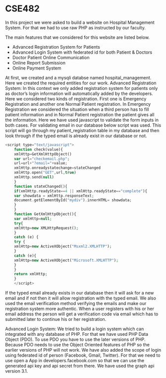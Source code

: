 # CSE482
In this project we were asked to build a website on Hospital Management System. For that we had to use raw PHP as instructed by our faculty.

The main features that we considered for this website are listed below.

- Advanced Registration System for Patients
- Advanced Login System with federated id for both Patient & Doctors
- Doctor Patient Online Communication
- Online Report Submission
- Online Payment System

At first, we created and a mysqli databse named hospital_management. Here we created the required entities for our work.
Advanced Registration System:
In this context we only added registration system for patients only as doctor’s login information will automatically added by the developers. Here we considered two kinds of registration. First one is Emergency Registration and another one Normal Patient registration. In Emergency Registration we considered the situation when a third person has to fill patient information and in Normal Patient registration the patient gives all the information.
Here we have used javascript to validate the form inputs in both cases. 
For validating email in our database below script was used. This script will go through my patient_registration table in my database and then look through if the typed email is already exist in our database or not.
``` php
<script type="text/javascript">
	function check(value){
	xmlHttp=GetXmlHttpObject()
	var url="checkemail.php";
	url=url+"?email="+value;
	xmlHttp.onreadystatechange=stateChanged
	xmlHttp.open("GET",url,true)
	xmlHttp.send(null)
	}
	function stateChanged(){
	if(xmlHttp.readyState==4 || xmlHttp.readyState=="complete"){
	var showdata = xmlHttp.responseText;
	document.getElementById("mydiv").innerHTML= showdata;
	}
	}
	function GetXmlHttpObject(){
	var xmlHttp=null;
	try{
	xmlHttp=new XMLHttpRequest();
	}
	catch (e) {
	try {
	xmlHttp=new ActiveXObject("Msxml2.XMLHTTP");
	}
	catch (e){
	xmlHttp=new ActiveXObject("Microsoft.XMLHTTP");
	}
	}
	return xmlHttp;
	}
	</script>
```
If the typed email already exists in our database then it will ask for a new email and if not then it will allow registration with the typed email.
We also used the email verification method verifying the emails and make our registration system more authentic. When a user registers with his or her email address the person will get a verification code via email which has to submitted later to continue his or her registration.


Advanced Login System: 
We tried to build a login system which can integrated with any database of PHP. For that we have used PHP Data Object (PDO).  To use PDO you have to use the later versions of PHP. Because PDO needs to use the Object Oriented features of PHP so the earlier versions of PHP will not work.
We have also added the scope of login using federated id of person (Facebook, Gmail, Twitter).
For that we need to use open a App in developers.facebook.com so that we can use the generated api key and api secret from there. We have used the graph api version 3.1. 

